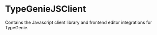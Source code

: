 # TypeGenieJSClient
Contains the Javascript client library and frontend editor integrations for TypeGenie.
